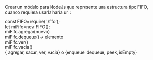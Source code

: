Crear un módulo para NodeJs que represente una estructura tipo FIFO, cuando requiera usarla haría un :   

const FIFO=require('./fifo');   
let miFifo=new FIFO();   
miFifo.agregar(nuevo)   
miFifo.dequeue()-> elemento   
miFifo.ver()   
miFifo.vacia()   
{ agregar, sacar, ver, vacia} o {enqueue, dequeue, peek, isEmpty}